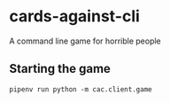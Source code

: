 # cards-against-cli
A command line game for horrible people

## Starting the game

```
pipenv run python -m cac.client.game
```
